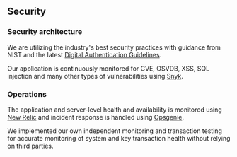 ## Security

### Security architecture

We are utilizing the industry's best security practices with guidance from NIST and the latest [Digital Authentication Guidelines](https://pages.nist.gov/800-63-3/sp800-63-3.html).

Our application is continuously monitored for CVE, OSVDB, XSS, SQL injection and many other types of vulnerabilities using [Snyk](https://snyk.io).


### Operations

The application and server-level health and availability is monitored using [New Relic](https://newrelic.com) and incident response is handled using [Opsgenie](https://www.atlassian.com/software/opsgenie).

We implemented our own independent monitoring and transaction testing for accurate monitoring of system and key transaction health without relying on third parties.
